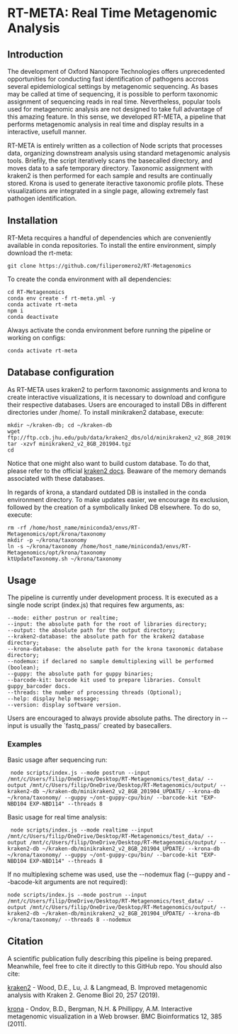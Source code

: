 # RT-META: Real Time Metagenomic Analysis

## Introduction
The development of Oxford Nanopore Technologies offers unprecedented opportunities for conducting fast identification of pathogens accross several epidemiological settings by metagenomic sequencing. As bases may be called at time of sequencing, it is possible to perform taxonomic assignment of sequencing reads in real time. Nevertheless, popular tools used for metagenomic analysis are not designed to take full advantage of this amazing feature. In this sense, we developed RT-META, a pipeline that performs metagenomic analysis in real time and display results in a interactive, usefull manner. 

RT-META is entirely written as a collection of Node scripts that processes data, organizing downstream analysis using standard metagenomic analysis tools. Briefily, the script iteratively scans the basecalled directory, and moves data to a safe temporary directory. Taxonomic assignment with kraken2 is then performed for each sample and results are continually stored. Krona is used to generate iteractive taxonomic profile plots. These visualizations are integrated in a single page, allowing extremely fast pathogen identification. 

## Installation
RT-Meta recquires a handful of dependencies which are conveniently available in conda repositories. To install the entire environment, simply download the rt-meta:

    git clone https://github.com/filiperomero2/RT-Metagenomics
    
To create the conda environment with all dependencies:

    cd RT-Metagenomics    
    conda env create -f rt-meta.yml -y
    conda activate rt-meta
    npm i
    conda deactivate

Always activate the conda environment before running the pipeline or working on configs:

    conda activate rt-meta

## Database configuration

As RT-META uses kraken2 to perform taxonomic assignments and krona to create interactive visualizations, it is necessary to download and configure their respective databases. Users are encouraged to install DBs in different directories under /home/. To install minikraken2 database, execute:

    mkdir ~/kraken-db; cd ~/kraken-db
    wget ftp://ftp.ccb.jhu.edu/pub/data/kraken2_dbs/old/minikraken2_v2_8GB_201904.tgz
    tar -xzvf minikraken2_v2_8GB_201904.tgz
    cd

Notice that one might also want to build custom database. To do that, please refer to the official <a href="https://github.com/DerrickWood/kraken2/wiki/Manual">kraken2 docs</a>. Beaware of the memory demands associated with these databases. 

In regards of krona, a standard outdated DB is installed in the conda environment directory. To make updates easier, we encourage its exclusion, followed by the creation of a symbolically linked DB elsewhere. To do so, execute:

    rm -rf /home/host_name/miniconda3/envs/RT-Metagenomics/opt/krona/taxonomy
    mkdir -p ~/krona/taxonomy
    ln -s ~/krona/taxonomy /home/host_name/miniconda3/envs/RT-Metagenomics/opt/krona/taxonomy
    ktUpdateTaxonomy.sh ~/krona/taxonomy

## Usage
The pipeline is currently under development process. It is executed as a single node script (index.js) that requires few arguments, as:

    --mode: either postrun or realtime;
    --input: the absolute path for the root of libraries directory;
    --output: the absolute path for the output directory;
    --kraken2-database: the absolute path for the kraken2 database directory;
    --krona-database: the absolute path for the krona taxonomic database directory;
    --nodemux: if declared no sample demultiplexing will be performed (boolean);
    --guppy: the absolute path for guppy binaries;
    --barcode-kit: barcode kit used to prepare libraries. Consult guppy_barcoder docs. 
    --threads: the number of processing threads (Optional);
    --help: display help message;
    --version: display software version.

Users are encouraged to always provide absolute paths. The directory in --input is usually the ´fastq_pass/´ created by basecallers.


### Examples

Basic usage after sequencing run:

     node scripts/index.js --mode postrun --input /mnt/c/Users/filip/OneDrive/Desktop/RT-Metagenomics/test_data/ --output /mnt/c/Users/filip/OneDrive/Desktop/RT-Metagenomics/output/ --kraken2-db ~/kraken-db/minikraken2_v2_8GB_201904_UPDATE/ --krona-db ~/krona/taxonomy/ --guppy ~/ont-guppy-cpu/bin/ --barcode-kit "EXP-NBD104 EXP-NBD114" --threads 8 

Basic usage for real time analysis:

     node scripts/index.js --mode realtime --input /mnt/c/Users/filip/OneDrive/Desktop/RT-Metagenomics/test_data/ --output /mnt/c/Users/filip/OneDrive/Desktop/RT-Metagenomics/output/ --kraken2-db ~/kraken-db/minikraken2_v2_8GB_201904_UPDATE/ --krona-db ~/krona/taxonomy/ --guppy ~/ont-guppy-cpu/bin/ --barcode-kit "EXP-NBD104 EXP-NBD114" --threads 8

If no multiplexing scheme was used, use the --nodemux flag (--guppy and --bacode-kit arguments are not required):

    node scripts/index.js --mode postrun --input /mnt/c/Users/filip/OneDrive/Desktop/RT-Metagenomics/test_data/ --output /mnt/c/Users/filip/OneDrive/Desktop/RT-Metagenomics/output/ --kraken2-db ~/kraken-db/minikraken2_v2_8GB_201904_UPDATE/ --krona-db ~/krona/taxonomy/ --threads 8 --nodemux

## Citation

A scientific publication fully describing this pipeline is being prepared. Meanwhile, feel free to cite it directly to this GitHub repo. You should also cite:

<a href="https://doi.org/10.1186/s13059-019-1891-0">kraken2</a> - Wood, D.E., Lu, J. & Langmead, B. Improved metagenomic analysis with Kraken 2. Genome Biol 20, 257 (2019). 

<a href="https://doi.org/10.1186/1471-2105-12-385">krona</a> - Ondov, B.D., Bergman, N.H. & Phillippy, A.M. Interactive metagenomic visualization in a Web browser. BMC Bioinformatics 12, 385 (2011). 